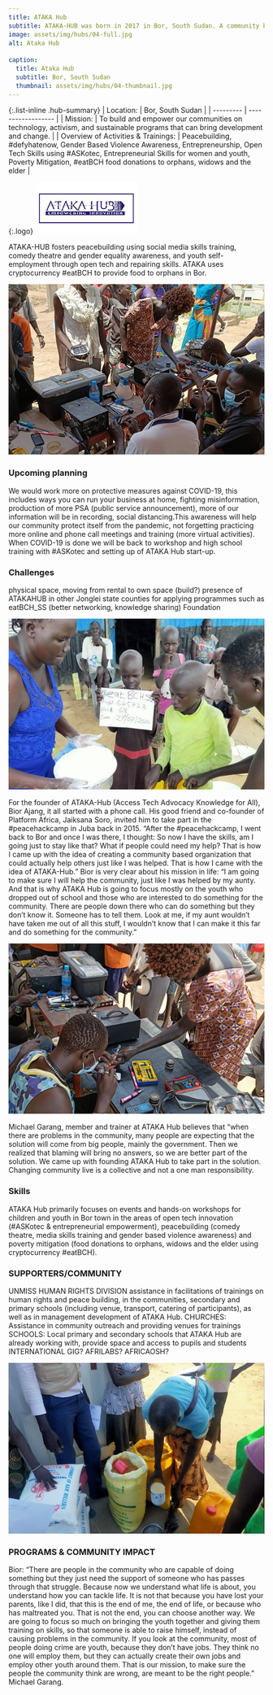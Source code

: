 ```yaml
---
title: ATAKA Hub
subtitle: ATAKA-HUB was born in 2017 in Bor, South Sudan. A community based innovation centre ATAKA-HUB focus primarily on youth who dropped out of school and interested to do something for the community.
image: assets/img/hubs/04-full.jpg
alt: Ataka Hub

caption:
  title: Ataka Hub
  subtitle: Bor, South Sudan
  thumbnail: assets/img/hubs/04-thumbnail.jpg
---
```


{:.list-inline .hub-summary}
| Location: | Bor, South Sudan |
| --------- | ------------------ |
| Mission:  | To build and empower our communities on technology, activism, and sustainable programs that can bring development and change. |
| Overview of Activities & Trainings: |  Peacebuilding, #defyhatenow, Gender Based Violence Awareness, Entrepreneurship, Open Tech Skills using #ASKotec, Entrepreneurial Skills for women and youth, Poverty Mitigation, #eatBCH food donations to orphans, widows and the elder |

{:.logo}
![ATAKA Hub](assets/img/hubs/04-logo.png)

ATAKA-HUB fosters peacebuilding using social media skills training, comedy theatre and gender equality awareness, and youth self-employment through open tech and repairing skills. ATAKA uses cryptocurrency #eatBCH to provide food to orphans in Bor.

![ATAKA Hub](assets/img/hubs/04-content-1.jpg)

### Upcoming planning

We would work more on protective measures against COVID-19, this includes ways you can run your business at home, fighting misinformation, production of more PSA (public service announcement), more of our information will be in recording, social distancing.This awareness will help our community protect itself from the pandemic, not forgetting practicing more online and phone call meetings and training (more virtual activities). When COVID-19 is done we will be back to workshop and high school training with #ASKotec and setting up of ATAKA Hub start-up.

### Challenges

physical space, moving from rental to own space (build?)
presence of ATAKAHUB in other Jonglei state counties for applying programmes such as eatBCH_SS (better networking, knowledge sharing)
Foundation

![ATAKA Hub](assets/img/hubs/04-content-2.jpg)

For the founder of ATAKA-Hub (Access Tech Advocacy Knowledge for All), Bior Ajang, it all started with a phone call. His good friend and co-founder of Platform Africa, Jaiksana Soro, invited him to take part in the #peacehackcamp in Juba back in 2015. “After the #peacehackcamp, I went back to Bor and once I was there, I thought: So now I have the skills, am I going just to stay like that? What if people could need my help? That is how I came up with the idea of creating a community based organization that could actually help others just like I was helped. That is how I came with the idea of ATAKA-Hub.”
Bior is very clear about his mission in life: “I am going to make sure I will help the community, just like I was helped by my aunty. And that is why ATAKA Hub is going to focus mostly on the youth who dropped out of school and those who are interested to do something for the community. There are people down there who can do something but they don’t know it. Someone has to tell them. Look at me, if my aunt wouldn’t have taken me out of all this stuff, I wouldn’t know that I can make it this far and do something for the community.”

![ATAKA Hub](assets/img/hubs/04-content-3.jpg)

Michael Garang, member and trainer at ATAKA Hub believes that “when there are problems in the community, many people are expecting that the solution will come from big people, mainly the government. Then we realized that blaming will bring no answers, so we are better part of the solution. We came up with founding ATAKA Hub to take part in the solution. Changing community live is a collective and not a one man responsibility.

### Skills

ATAKA Hub primarily focuses on events and hands-on workshops for children and youth in Bor town in the areas of open tech innovation (#ASKotec & entrepreneurial empowerment), peacebuilding (comedy theatre, media skills training and gender based violence awareness) and poverty mitigation (food donations to orphans, widows and the elder using cryptocurrency #eatBCH).

### SUPPORTERS/COMMUNITY

UNMISS HUMAN RIGHTS DIVISION
assistance in facilitations of trainings on human rights and peace building, in the communities, secondary and primary schools (including venue, transport, catering of participants), as well as in management development of ATAKA Hub.
CHURCHES: Assistance in community outreach and providing venues for trainings
SCHOOLS: Local primary and secondary schools that ATAKA Hub are already working with, provide space and access to pupils and students
INTERNATIONAL
GIG? AFRILABS? AFRICAOSH?

![ATAKA Hub](assets/img/hubs/04-content-4.jpg)

### PROGRAMS & COMMUNITY IMPACT

Bior: “There are people in the community who are capable of doing something but they just need the support of someone who has passes through that struggle. Because now we understand what life is about, you understand how you can tackle life. It is not that because you have lost your parents, like I did, that this is the end of me, the end of life, or because who has maltreated you. That is not the end, you can choose another way. We are going to focus so much on bringing the youth together and giving them training on skills, so that someone is able to raise himself, instead of causing problems in the community. If you look at the community, most of people doing crime are youth, because they don’t have jobs. They think no one will employ them, but they can actually create their own jobs and employ other youth around them. That is our mission, to make sure the people the community think are wrong, are meant to be the right people.” Michael Garang.